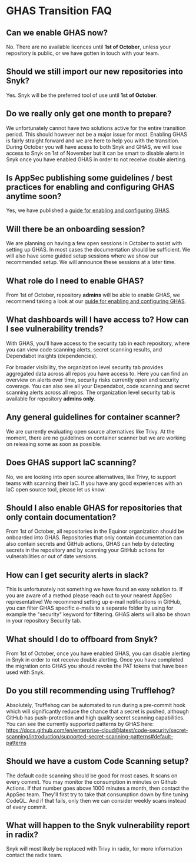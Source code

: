 # GHAS Transition FAQ

## Can we enable GHAS now?

No. There are no available licences until **1st of October**, unless your repository is public, or we have gotten in touch with your team.

## Should we still import our new repositories into Snyk?

Yes. Snyk will be the preferred tool of use until **1st of October**.

## Do we really only get one month to prepare?

We unfortunately cannot have two solutions active for the entire transition period. This should however not be a major issue for most. Enabling GHAS is fairly straight forward and we are here to help you with the transition.
During October you will have acess to both Snyk and GHAS, we will lose access to Snyk on 1st of November but it can be smart to disable alerts in Snyk once you have enabled GHAS in order to not receive double alerting.

## Is AppSec publishing some guidelines / best practices for enabling and configuring GHAS anytime soon?

Yes, we have published a [guide for enabling and configuring GHAS](../github-advanced-security/setup.md).

## Will there be an onboarding session?

We are planning on having a few open sessions in October to assist with setting up GHAS. In most cases the documentation should be sufficient. We will also have some guided setup sessions where we show our recommended setup. We will announce these sessions at a later time.

## What role do I need to enable GHAS?

From 1st of October, repository **admins** will be able to enable GHAS, we recommend taking a look at our [guide for enabling and configuring GHAS](../github-advanced-security/setup.md).

## What dashboards will I have access to? How can I see vulnerability trends?

With GHAS, you'll have access to the security tab in each repository, where you can view code scanning alerts, secret scanning results, and Dependabot insights (dependencies).

For broader visibility, the organization level security tab provides aggregated data across all repos you have access to. Here you can find an overview on alerts over time, security risks currently open and security coverage. You can also see all your Dependabot, code scanning and secret scanning alerts across all repos. The organization level security tab is available for repository **admins only**.

## Any general guidelines for container scanner?

We are currently evaluating open source alternatives like Trivy.
At the moment, there are no guidelines on container scanner but we are working on releasing some as soon as possible.

## Does GHAS support IaC scanning?

No, we are looking into open source alternatives, like Trivy, to support teams with scanning their IaC.
If you have any good experiences with an IaC open source tool, please let us know.

## Should I also enable GHAS for repositories that only contain documentation?

From 1st of October, all repositories in the Equinor organization should be onboarded into GHAS.
Repositories that only contain documentation can also contain secrets and GitHub actions, GHAS can help by detecting secrets in the repository and by scanning your GitHub actions for vulnerabilities or out of date versions.

## How can I get security alerts in slack?

This is unfortunately not something we have found an easy solution to. If you are aware of a method please reach out to your nearest AppSec representative!
We recommend setting up e-mail notifications in GitHub, you can filter GHAS specific e-mails to a separate folder by using for example the "security" keyword for filtering.
GHAS alerts will also be shown in your repository Security tab.

## What should I do to offboard from Snyk?

From 1st of October, once you have enabled GHAS, you can disable alerting in Snyk in order to not receive double alerting.
Once you have completed the migration onto GHAS you should revoke the PAT tokens that have been used with Snyk.

## Do you still recommending using Trufflehog?

Absolutely, Trufflehog can be automated to run during a pre-commit hook which will significantly reduce the chance that a secret is pushed, although GitHub has push-protection and high quality secret scanning capabilities. You can see the currently supported patterns by GHAS here: <https://docs.github.com/en/enterprise-cloud@latest/code-security/secret-scanning/introduction/supported-secret-scanning-patterns#default-patterns>

## Should we have a custom Code Scanning setup?

The default code scanning should be good for most cases. It scans on every commit. You may monitor the consumption in minutes on Github Actions. If that number goes above 1000 minutes a month, then contact the AppSec team. They'll first try to take that consumption down by fine tuning CodeQL. And if that fails, only then we can consider weekly scans instead of every commit.

## What will happen to the Snyk vulnerability report in radix?

Snyk will most likely be replaced with Trivy in radix, for more information contact the radix team.